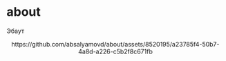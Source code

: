 # about
Эбаут
<div style="text-align: center;">
https://github.com/absalyamovd/about/assets/8520195/a23785f4-50b7-4a8d-a226-c5b2f8c671fb
</div>

